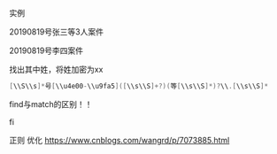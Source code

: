 实例

20190819号张三等3人案件

20190819号李四案件

找出其中姓，将姓加密为xx

```java
[\\S\\s]*号[\\u4e00-\\u9fa5]([\\s\\S]+?)(等[\\s\\S]*)?\\.[\\s\\S]*
```



find与match的区别！！

fi





正则 优化
https://www.cnblogs.com/wangrd/p/7073885.html

